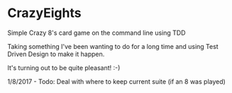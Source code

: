# CrazyEights
Simple Crazy 8's card game on the command line using TDD

Taking something I've been wanting to do for a long time and using Test Driven Design
to make it happen.

It's turning out to be quite pleasant! :-)

1/8/2017 - Todo: Deal with where to keep current suite (if an 8 was played)